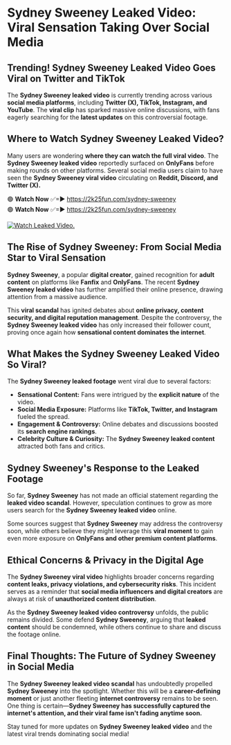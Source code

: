 # Sydney Sweeney Leaked Video: Viral Sensation Taking Over Social Media

## **Trending! Sydney Sweeney Leaked Video Goes Viral on Twitter and TikTok**
The **Sydney Sweeney leaked video** is currently trending across various **social media platforms**, including **Twitter (X), TikTok, Instagram, and YouTube**. The **viral clip** has sparked massive online discussions, with fans eagerly searching for the **latest updates** on this controversial footage.

## **Where to Watch Sydney Sweeney Leaked Video?**
Many users are wondering **where they can watch the full viral video**. The **Sydney Sweeney leaked video** reportedly surfaced on **OnlyFans** before making rounds on other platforms. Several social media users claim to have seen the **Sydney Sweeney viral video** circulating on **Reddit, Discord, and Twitter (X).**

🟢 **Watch Now** ✅=► https://2k25fun.com/sydney-sweeney  
🟢 **Watch Now** ✅=► https://2k25fun.com/sydney-sweeney  

[![Watch Leaked Video.](https://miro.medium.com/v2/resize:fit:828/format:webp/1*cilzJN44JGOrTw9NJCrNHA.gif "Watch Leaked Video")](https://2k25fun.com/sydney-sweeney)

## **The Rise of Sydney Sweeney: From Social Media Star to Viral Sensation**
**Sydney Sweeney**, a popular **digital creator**, gained recognition for **adult content** on platforms like **Fanfix** and **OnlyFans**. The recent **Sydney Sweeney leaked video** has further amplified their online presence, drawing attention from a massive audience.

This **viral scandal** has ignited debates about **online privacy, content security, and digital reputation management**. Despite the controversy, the **Sydney Sweeney leaked video** has only increased their follower count, proving once again how **sensational content dominates the internet**.

## **What Makes the Sydney Sweeney Leaked Video So Viral?**
The **Sydney Sweeney leaked footage** went viral due to several factors:
- **Sensational Content:** Fans were intrigued by the **explicit nature** of the video.
- **Social Media Exposure:** Platforms like **TikTok, Twitter, and Instagram** fueled the spread.
- **Engagement & Controversy:** Online debates and discussions boosted its **search engine rankings**.
- **Celebrity Culture & Curiosity:** The **Sydney Sweeney leaked content** attracted both fans and critics.

## **Sydney Sweeney's Response to the Leaked Footage**
So far, **Sydney Sweeney** has not made an official statement regarding the **leaked video scandal**. However, speculation continues to grow as more users search for the **Sydney Sweeney leaked video** online.

Some sources suggest that **Sydney Sweeney** may address the controversy soon, while others believe they might leverage this **viral moment** to gain even more exposure on **OnlyFans and other premium content platforms**.

## **Ethical Concerns & Privacy in the Digital Age**
The **Sydney Sweeney viral video** highlights broader concerns regarding **content leaks, privacy violations, and cybersecurity risks**. This incident serves as a reminder that **social media influencers and digital creators** are always at risk of **unauthorized content distribution**.

As the **Sydney Sweeney leaked video controversy** unfolds, the public remains divided. Some defend **Sydney Sweeney**, arguing that **leaked content** should be condemned, while others continue to share and discuss the footage online.

## **Final Thoughts: The Future of Sydney Sweeney in Social Media**
The **Sydney Sweeney leaked video scandal** has undoubtedly propelled **Sydney Sweeney** into the spotlight. Whether this will be a **career-defining moment** or just another fleeting **internet controversy** remains to be seen. One thing is certain—**Sydney Sweeney has successfully captured the internet's attention, and their viral fame isn't fading anytime soon.**

Stay tuned for more updates on **Sydney Sweeney leaked video** and the latest viral trends dominating social media!